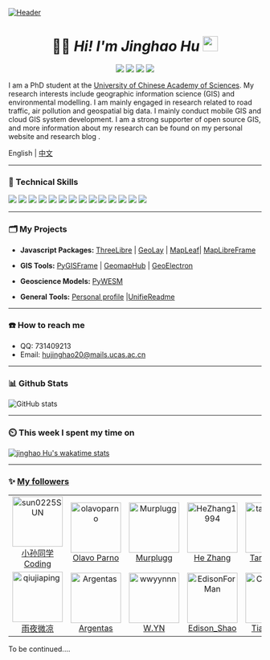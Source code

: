 [![Header](https://sdasddas.oss-cn-hangzhou.aliyuncs.com/keyan/202304080529901.gif "Header")](https://github.com/hujinghaoabcd)

<!-- [![waylon walker header](https://raw.githubusercontent.com/WaylonWalker/WaylonWalker/main/icon/gh-bannner-light.png)](https://waylonwalker.com) -->
<!-- ![](https://sdasddas.oss-cn-hangzhou.aliyuncs.com/keyan/202304080231585.png) -->

<!-- <a href="https://calendly.com/anmol098/30min" target="_blank"><img width="498" alt="meet_link" src="https://user-images.githubusercontent.com/15426564/144297439-f530f383-e73e-41e0-9914-a9b7d3f432e5.png"></a> -->


<!-- 
![Lines of code](https://img.shields.io/badge/From%20Hello%20World%20I%27ve%20Written-4.7%20million%20lines%20of%20code-blue)

[![Twitter Follow](https://img.shields.io/twitter/follow/misteranmol?label=Follow)](https://twitter.com/intent/follow?screen_name=misteranmol)
[![Linkedin: anmol](https://img.shields.io/badge/-anmol-blue?style=flat-square&logo=Linkedin&logoColor=white&link=https://www.linkedin.com/in/anmol-p-singh/)](https://www.linkedin.com/in/anmol098/)
![GitHub followers](https://img.shields.io/github/followers/anmol098?label=Follow&style=social)
[![website](https://img.shields.io/badge/Website-46a2f1.svg?&style=flat-square&logo=Google-Chrome&logoColor=white&link=https://anmolsingh.me/)](https://anmolsingh.me/)
![](https://visitor-badge.glitch.me/badge?page_id=anmol098.anmol098)
![Waka Readme](https://github.com/anmol098/anmol098/workflows/Waka%20Readme/badge.svg) -->

<!-- 
<pre><i><a href="https://rednafi.github.io/reflections" target="_blank">⚙ reflections ⚙</a></i></pre> -->

<!-- ![](https://img.shields.io/badge/OS-Linux-informational?style=flat&logo=linux&logoColor=white&color=6aa6f8)
![](https://img.shields.io/badge/Editor-VS_Code-informational?style=flat&logo=visual-studio-code&logoColor=white&color=6aa6f8)
![](https://img.shields.io/badge/Code-Python-informational?style=flat&logo=python&logoColor=white&color=6aa6f8)
![](https://img.shields.io/badge/Code-JavaScript-informational?style=flat&logo=javascript&logoColor=white&color=6aa6f8)
![](https://img.shields.io/badge/Code-Golang-informational?style=flat&logo=go&logoColor=white&color=6aa6f8)
![](https://img.shields.io/badge/Code-React-informational?style=flat&logo=react&logoColor=white&color=6aa6f8)
![](https://img.shields.io/badge/Shell-Bash-informational?style=flat&logo=gnu-bash&logoColor=white&color=6aa6f8)
![](https://img.shields.io/badge/Tools-PostgreSQL-informational?style=flat&logo=postgresql&logoColor=white&color=6aa6f8)
![](https://img.shields.io/badge/Tools-Docker-informational?style=flat&logo=docker&logoColor=white&color=6aa6f8)
![](https://img.shields.io/badge/Tools-Kubernetes-informational?style=flat&logo=kubernetes&logoColor=white&color=6aa6f8) -->

<!-- | <a href="https://github.com/anuraghazra/github-readme-stats"><img align="center" src="https://github-readme-stats.vercel.app/api?username=anuraghazra&show_icons=true&include_all_commits=true&theme=buefy&hide_border=true" alt="Anurag's github stats" /></a> | <a href="https://github.com/anuraghazra/github-readme-stats"><img align="center" src="https://github-readme-stats.vercel.app/api/top-langs/?username=anuraghazra&layout=compact&theme=buefy&hide_border=true" /></a> |
| ------------- | ------------- | -->


<!-- <a href="https://github.com/Zhenye-Na/DA-RNN">
  <img align="center" src="https://github-readme-stats.vercel.app/api/pin/?username=zhenye-na&repo=DA-RNN&show_icons=true&line_height=27&title_color=6aa6f8&text_color=8a919a&icon_color=6aa6f8&bg_color=22272e" alt="DA-RNN" />
</a> -->

<!-- <a href="https://github.com/Zhenye-Na/crnn-pytorch">
  <img align="center" src="https://github-readme-stats.vercel.app/api/pin/?username=zhenye-na&repo=crnn-pytorch&show_icons=true&line_height=27&title_color=6aa6f8&text_color=8a919a&icon_color=6aa6f8&bg_color=22272e" alt="crnn-pytorch" />
</a>
 -->



<!-- 

<p align="center">
<img alt="loficity" width="600px" src="https://github.com/HyunCafe/HyunCafe/raw/main/assests/loficity.gif"</img>
</p> -->


<!-- <p align="center">
  <img alig src="https://github-profile-trophy.vercel.app/?username=guilyx&column=6&rank=SSS,SS,S,AAA,AA,A,B,C" />
</p>


<p align="center">
  <img alig src="https://github-profile-trophy.vercel.app/?username=hujinghaoabcd&column=6&rank=SSS,SS,S,AAA,AA,A,B,C" />
</p>

<img src="https://bad-apple-github-readme.vercel.app/api?show_bg=1&username=moepoi">
<img src="https://github-profile-trophy.vercel.app/?username=moepoi"> -->



<!-- 
 <img src="https://skillicons.dev/icons?i=bash,git,linux,nim,html,css,js" alt="skills actively learning logos"> <br> 

<img src="https://skillicons.dev/icons?i=py,react,bootstrap,sass,ts,netlify" alt="skills planning to learn logos">

<img src="https://github-profile-trophy.vercel.app/?username=HyunCafe&theme=algolia&no-frame=true&no-bg=true&row=1&column=7" width="100%" alt="Trophy" align="middle"  /> <br>
<img src="https://github-profile-trophy.vercel.app/?username=hujinghaoabcd&theme=algolia&no-frame=true&no-bg=true&row=1&column=7" width="100%" alt="Trophy" align="middle"  /> <br> -->

<h1 align='center'> 👨‍🎓 <i>Hi! I'm Jinghao Hu</i> <img src="https://sdasddas.oss-cn-hangzhou.aliyuncs.com/keyan/202304091427639.gif" width="30px"></h1>
<p align="center">
<a href=""><img src="https://img.shields.io/badge/My-Blog-yellow.svg" /></a>
<a href=""><img src="https://img.shields.io/badge/My-Linkedin-green.svg" /></a>
<a href=""><img src="https://img.shields.io/badge/Donate-Buy me a coffee-red.svg" /></a>
<a href="http://opensource.org/licenses/MIT"><img src="https://visitor-badge.laobi.icu/badge?page_id=hujinghaoabcd.hujinghaoabcd" /></a>
</p>

<!-- 

<table border="0">
<tr>
<td width="80%">

I am a PhD student at the [University of Chinese Academy of Sciences](https://www.ucas.ac.cn/). My research interests include geographic information science (GIS) and environmental modelling. I am mainly engaged in research related to road traffic, air pollution and geospatial big data. I mainly conduct mobile GIS and cloud GIS system development. I am a strong supporter of open source GIS, and more information about my research can be found on my personal website and research blog .
</td>
<td width="30%">
<img align='right' src='https://sdasddas.oss-cn-hangzhou.aliyuncs.com/keyan/202304091542717.gif' width='150'>
</td>
</tr>
</table> -->


<!-- 
<img align='right' src='https://sdasddas.oss-cn-hangzhou.aliyuncs.com/keyan/202304091542717.gif' width='200'>

I am a PhD student at the [University of Chinese Academy of Sciences](https://www.ucas.ac.cn/). My research interests include geographic information science (GIS) and environmental modelling. I am mainly engaged in research related to road traffic, air pollution and geospatial big data. I mainly conduct mobile GIS and cloud GIS system development. I am a strong supporter of open source GIS, and more information about my research can be found on my personal website and research blog .

<div align='left'>

English | [中文](https://github.com/hujinghaoabcd/hujinghaoabcd/blob/main/README_CN.md)
</div> -->

I am a PhD student at the [University of Chinese Academy of Sciences](https://www.ucas.ac.cn/). My research interests include geographic information science (GIS) and environmental modelling. I am mainly engaged in research related to road traffic, air pollution and geospatial big data. I mainly conduct mobile GIS and cloud GIS system development. I am a strong supporter of open source GIS, and more information about my research can be found on my personal website and research blog .

English | [中文](https://github.com/hujinghaoabcd/hujinghaoabcd/blob/main/README_CN.md)



---

### **🥇** Technical Skills
<!-- 
![](https://sdasddas.oss-cn-hangzhou.aliyuncs.com/keyan/202304091822081.gif) -->

<!-- 
  <img alt="React" src="https://img.shields.io/badge/-React-45b8d8?style=flat-square&logo=react&logoColor=white" /> -->


<!-- [![Linkedin Badge](https://img.shields.io/badge/-jlim-blue?style=flat&logo=Linkedin&logoColor=white&link=https://www.linkedin.com/in/jlim/)](https://www.linkedin.com/in/jlim/)
[![Medium Badge](https://img.shields.io/badge/-@jessicalim-000000?style=flat&labelColor=000000&logo=Medium&link=https://medium.com/@jessicalim)](https://medium.com/@jessicalim)
[![Website Badge](https://img.shields.io/badge/-jessicalim.me-47CCCC?style=flat&logo=Google-Chrome&logoColor=white&link=https://jessicalim.me)](https://jessicalim.me)
[![Twitter Badge](https://img.shields.io/badge/-@__jesslim-1ca0f1?style=flat&labelColor=1ca0f1&logo=twitter&logoColor=white&link=https://twitter.com/_jesslim)](https://twitter.com/_jesslim)
[![Instagram Badge](https://img.shields.io/badge/-@__jessicaalim-purple?style=flat&logo=instagram&logoColor=white&link=https://instagram.com/_jessicaalim/)](https://instagram.com/_jessicaalim) -->

<!-- 
![](https://img.shields.io/badge/Words%20Added-462-brightgreen?labelColor=7D898B)
![](https://img.shields.io/badge/Word%20Clouds%20Created-6-48D6FF?labelColor=7D898B)
![](https://img.shields.io/badge/Total%20Participants-361-AC6EFF?labelColor=7D898B) -->

<!-- [![YouTube Badge](https://img.shields.io/badge/-@Dhruv%20Jain-c4302b?style=flat-square&labelColor=c4302b&logo=youtube&logoColor=white&link=https://www.youtube.com/channel/UCQXt2DMbgcjO5xpAd0cFS8A)](https://www.youtube.com/channel/UCQXt2DMbgcjO5xpAd0cFS8A)  -->

![](https://img.shields.io/badge/OS-Linux-informational?style=flat&logo=linux&logoColor=white&color=2bbc8a)
![](https://img.shields.io/badge/Editor-vscode-informational?style=flat&logo=Visual-Studio-Code&logoColor=white&color=2bbc8a)
![](https://img.shields.io/badge/Code-Python-informational?style=flat&logo=python&logoColor=white&color=2bbc8a)
![](https://img.shields.io/badge/Code-JavaScript-informational?style=flat&logo=javascript&logoColor=white&color=2bbc8a)
![](https://img.shields.io/badge/Code-html-informational?style=flat&logo=html5&logoColor=white&color=2bbc8a)
![](https://img.shields.io/badge/Code-C++-informational?style=flat&logo=c&logoColor=white&color=2bbc8a)
![](https://img.shields.io/badge/Code-Make-informational?style=flat&logo=cmake&logoColor=white&color=2bbc8a)
![](https://img.shields.io/badge/Code-Vue-informational?style=flat&logo=vue.js&logoColor=white&color=2bbc8a)
![](https://img.shields.io/badge/Shell-Bash-informational?style=flat&logo=gnu-bash&logoColor=white&color=2bbc8a)
![](https://img.shields.io/badge/Tools-PostgreSQL-informational?style=flat&logo=postgresql&logoColor=white&color=2bbc8a)
![](https://img.shields.io/badge/Tools-Docker-informational?style=flat&logo=docker&logoColor=white&color=2bbc8a)
![](https://img.shields.io/badge/Tools-Kubernetes-informational?style=flat&logo=kubernetes&logoColor=white&color=2bbc8a)
![](https://img.shields.io/badge/Tools-Django-informational?style=flat&logo=Django&logoColor=white&color=2bbc8a)
![](https://img.shields.io/badge/Tools-qgis-informational?style=flat&logo=qgis&logoColor=white&color=2bbc8a)
<!-- ![](https://img.shields.io/badge/Tools-Red_Hat_OpenShift-informational?style=flat&logo=red-hat-open-shift&logoColor=white&color=2bbc8a)
![](https://img.shields.io/badge/Cloud-Digital_Ocean-informational?style=flat&logo=leaflet&logoColor=white&color=2bbc8a) -->
<!-- ![](https://img.shields.io/badge/<WORD_ON_LEFT>-<WORD_ON_RIGHT>-informational?style=flat&logo=data:image/svg%2bxml;base64,<BASE64_DATA>) -->
<!-- ![Github Badge](https://img.shields.io/badge/-@Satyajit--Chaudhuri-24292e?style=flat&logo=Github&logoColor=white&link=https://github.com/Satyajit-Chaudhuri) -->


---


### **🗂** My Projects


<!-- <table>
  <thead align="center">
    <tr border: none;>
      <td><b>🎁 Projects</b></td>
      <td><b>⭐ Stars</b></td>
      <td><b>📚 Forks</b></td>
      <td><b>🛎 Issues</b></td>
      <td><b>📬 Pull requests</b></td>
    </tr>
  </thead>
  <tbody>
    <tr>
      <td><a href="https://github.com/thmsgbrt/react-simple-pull-to-refresh"><b>React PullToRefresh component</b></a></td>
      <td><img alt="Stars" src="https://img.shields.io/github/stars/thmsgbrt/react-simple-pull-to-refresh?style=flat-square&labelColor=343b41"/></td>
      <td><img alt="Forks" src="https://img.shields.io/github/forks/thmsgbrt/react-simple-pull-to-refresh?style=flat-square&labelColor=343b41"/></td>
      <td><img alt="Issues" src="https://img.shields.io/github/issues/thmsgbrt/react-simple-pull-to-refresh?style=flat-square&labelColor=343b41"/></td>
      <td><img alt="Pull Requests" src="https://img.shields.io/github/issues-pr/thmsgbrt/react-simple-pull-to-refresh?style=flat-square&labelColor=343b41"/></td>
    </tr>
	  <tr>
      <td><a href="https://github.com/thmsgbrt/Chrome-Extension-with-React-and-Typescript-Starter-Pack"><b>Typescript & React Chrome Extension Starter</b></a></td>
      <td><img alt="Stars" src="https://img.shields.io/github/stars/thmsgbrt/Chrome-Extension-with-React-and-Typescript-Starter-Pack?style=flat-square&labelColor=343b41"/></td>
      <td><img alt="Forks" src="https://img.shields.io/github/forks/thmsgbrt/Chrome-Extension-with-React-and-Typescript-Starter-Pack?style=flat-square&labelColor=343b41"/></td>
      <td><img alt="Issues" src="https://img.shields.io/github/issues/thmsgbrt/Chrome-Extension-with-React-and-Typescript-Starter-Pack?style=flat-square&labelColor=343b41"/></td>
      <td><img alt="Pull Requests" src="https://img.shields.io/github/issues-pr/thmsgbrt/Chrome-Extension-with-React-and-Typescript-Starter-Pack?style=flat-square&labelColor=343b41"/></td>
    </tr>
    <tr>
      <td><a href="https://github.com/thmsgbrt/nodejs-typescript-express-apollo-graphql-starter"><b>NodeJs Express TypeScript GraphQL Starter</b></a></td>
      <td><img alt="Stars" src="https://img.shields.io/github/stars/thmsgbrt/nodejs-typescript-express-apollo-graphql-starter?style=flat-square&labelColor=343b41"/></td>
      <td><img alt="Forks" src="https://img.shields.io/github/forks/thmsgbrt/nodejs-typescript-express-apollo-graphql-starter?style=flat-square&labelColor=343b41"/></td>
      <td><img alt="Issues" src="https://img.shields.io/github/issues/thmsgbrt/nodejs-typescript-express-apollo-graphql-starter?style=flat-square&labelColor=343b41"/></td>
      <td><img alt="Pull Requests" src="https://img.shields.io/github/issues-pr/thmsgbrt/nodejs-typescript-express-apollo-graphql-starter?style=flat-square&labelColor=343b41"/></td>
    </tr>
  </tbody>
</table> -->



- **Javascript Packages:**  [ThreeLibre](https://github.com/hujinghaoabcd/ThreeLibre) | [GeoLay](https://github.com/hujinghaoabcd/GeoLay) | [MapLeaf](https://github.com/hujinghaoabcd/MapLeaf)| [MapLibreFrame](https://github.com/hujinghaoabcd/MapLibreFrame)



- **GIS Tools:**  [PyGISFrame](https://github.com/hujinghaoabcd/PyGISFrame) | [GeomapHub](https://github.com/hujinghaoabcd/GeomapHub) | [GeoElectron](https://github.com/hujinghaoabcd/GeoElectron)

- **Geoscience Models:**  [PyWESM](https://github.com/hujinghaoabcd/PyWESM) 


- **General Tools:**  [Personal profile](https://github.com/hujinghaoabcd/hujinghaoabcd) |[UnifieReadme](https://github.com/hujinghaoabcd/UnifieReadme) 


---

### **☎️** How to reach me

<!-- [![Twitter][1.2]][1] -->

- QQ: 731409213
- Email: hujinghao20@mails.ucas.ac.cn

<!-- [1.2]: https://raw.githubusercontent.com/MartinHeinz/MartinHeinz/master/linkedin-3-16.png (LinkedIn icon without padding)

[1]: https://twitter.com/Martin_Heinz_ -->

<!-- <p>
<a href="https://github.com/thmsgbrt" target="_blank"><img alt="Github" src="https://img.shields.io/badge/GitHub-%2312100E.svg?&style=for-the-badge&logo=Github&logoColor=white" /></a> 

<a href="https://twitter.com/Guibz16" target="_blank"><img alt="Twitter" src="https://img.shields.io/badge/twitter-%231DA1F2.svg?&style=for-the-badge&logo=twitter&logoColor=white" /></a>

<a href="https://www.linkedin.com/in/thomas-guibert" target="_blank"><img alt="LinkedIn" src="https://img.shields.io/badge/linkedin-%230077B5.svg?&style=for-the-badge&logo=linkedin&logoColor=white" /></a>

<a href="https://medium.com/@th.guibert" target="_blank"><img alt="Medium" src="https://img.shields.io/badge/medium-%2312100E.svg?&style=for-the-badge&logo=medium&logoColor=white" /></a>
</p> -->


<!-- 
<!-- ### **📝** Latest Blog Posts -->
<!-- BLOG-POST-LIST:START -->
<!-- BLOG-POST-LIST:END -->



<!-- ### **📚** Latest Publications -->
<!-- BLOG-POST-LIST:START -->
<!-- BLOG-POST-LIST:END -->


---

### **📊** Github Stats

![GitHub stats](https://github-readme-stats.vercel.app/api?username=hujinghaoabcd&show_icons=true)

  <!-- <img src="https://github-readme-stats-i66v.vercel.app/api/top-langs/?username=HyunCafe&langs_count=6&card_width=500&bg_color=000000&text_color=0079fa&hide_border=true&layout=compact" alt="Most used languages" /> <br> -->

  <!-- <img src="https://streak-stats.demolab.com?    user=HyunCafe&theme=highcontrast&hide_border=true&border_radius=0&ring=2100FA&background=000000&fire=0079FA&currStreakNum=0079FA&dates=0079FA&sideNums=0079FA&currStreakLabel=0079FA&stroke=0079FA&sideLabels=0079FA" height="150" alt="streaks graph"  /> -->

  <!-- <img src="https://github-readme-stats-i66v.vercel.app/api?username=HyunCafe&show_icons=true&title_color=0079fa&text_color=0079fa&iconcolor=0079fa&hide_border=true&bg_color=000000&border_radius=0&count_private=true&include_all_commits=true" height="150" alt="stats graph"  />
 -->

<!-- [![HyunCafe's Github Activity Graph](https://github-readme-activity-graph.cyclic.app/graph?username=HyunCafe&custom_title=HyunCafe's%20GitHub%20Activity%20Graph&bg_color=000000&color=0079fa&line=2100fa&point=0079fa&area=true&hide_border=true)](https://github.com/ashutosh00710/github-readme-activity-graph) -->




---

### **⏲️** This week I spent my time on

<!-- ![Wwakatime stats](https://github-readme-stats-taupe-two.vercel.app/api/wakatime?username=d3b7b6fc-b045-420b-af3e-7d77a37bedb3&hide_title=true&hide_border=true&langs_count=3&bg_color=00000000&text_color=777) -->

<!-- [![willianrod's wakatime stats](https://github-readme-stats.vercel.app/api/wakatime?username=gautamkrishnar)](https://github.com/anuraghazra/github-readme-stats) -->

[![jinghao Hu's wakatime stats](https://github-readme-stats.vercel.app/api/wakatime?username=d3b7b6fc-b045-420b-af3e-7d77a37bedb3&langs_count=5)](https://github.com/anuraghazra/github-readme-stats)
<!-- ![Wwakatime stats](https://github-readme-stats-taupe-two.vercel.app/api/wakatime?username=hujinghaoabcd) -->
<!-- 
### **📊** Latest Followers -->

<!-- ![Github Stats](https://github-readme-stats.vercel.app/api?username=hujinghao&bg_color=30,e96443,904e95&title_color=fff&text_color=fff)

![](https://raw.githubusercontent.com/itgoyo/github-stats-transparent/output/generated/overview.svg)
![](https://raw.githubusercontent.com/itgoyo/github-stats-transparent/output/generated/languages.svg) -->


<!-- <details open>
 <summary> 😇 <b>Medium Published articles</b>: </summary>
<br>
    <a target="_blank" href="https://github-readme-medium-recent-article.vercel.app/medium/@itgoyo/0"><img src="https://github-readme-medium-recent-article.vercel.app/medium/@itgoyo/0" alt="Recent Article 0"></a>
  <br>
    <a target="_blank" href="https://github-readme-medium-recent-article.vercel.app/medium/@itgoyo/1"><img src="https://github-readme-medium-recent-article.vercel.app/medium/@itgoyo/1" alt="Recent Article 1"></a>
  <br>
    <a target="_blank" href="https://github-readme-medium-recent-article.vercel.app/medium/@itgoyo/2"><img src="https://github-readme-medium-recent-article.vercel.app/medium/@itgoyo/2" alt="Recent Article 2"></a>
  <br>

</details>
 -->

<!-- 
<img src="https://weather-icon.journeyad.repl.co/@beijing?v=2" align="right">

![:Augenestern-creator](https://count.getloli.com/get/@:hujinghaoabcd)

<a href="https://developer.android.com" target="_blank"> <img src="https://raw.githubusercontent.com/devicons/devicon/master/icons/android/android-original-wordmark.svg" alt="android" width="40" height="40"/> </a>

<a href="https://www.cprogramming.com/" target="_blank"> <img src="https://raw.githubusercontent.com/devicons/devicon/master/icons/c/c-original.svg" alt="c" width="40" height="40"/>

<p align="center">
  <a href="https://space.bilibili.com/12767066">
        <img alt="bilibili"
            src="https://img.shields.io/badge/dynamic/json?url=https%3A%2F%2Fapi.swo.moe%2Fstats%2Fbilibili%2F12767066&query=count&color=282c34&label=%E5%93%94%E5%93%A9%E5%93%94%E5%93%A9&labelColor=FE7398&logo=data%3Aimage%2Fpng%3Bbase64%2CiVBORw0KGgoAAAANSUhEUgAAAGAAAABgCAYAAADimHc4AAAD7ElEQVR4nO2dW9WrMBCFK6ESkFAJSKiESqgEHCABCZWAhEpAAhL2ecik5dDc%2FpXLBDLfWnlqy0xmJ5BMQnq5CIIgCIIgCIIgCIIgCEIBAHQAemYfrgCunD6wAKAHsEKxALgx+bCQD8%2FS9tmgVqeDr1lLigDgZvDhXso+K9TyTBQRwRJ8AHjntl0Flh5QRAQK%2FmKxPeayWx2OXpBNBKiHvi34b7T2MC4pAvW6twR%2FRwkRKPizBN8CgEcuESj4Lwm+BwBjahEk+H8EwJRKhOaCDzW8e1JLfkUUH1NgmR3XmHffHR1l+72BSs8d7w8U+JDAnZERQMcV+CtUi7dNqFqibB4J7vtrq7xKCuAasbTMXCL4T+5aVk6+2xHUrWdhruAR6HIJcOeu2UHI8zyAe2ytWfEdWz9PVvQ8YAmIQ5dDAB9LFsMVAv8oMO2zAGrC5WNIarRiAuKR9jYEd9pY08aa6uUzIHGRdkgKd8pY0yc1WjEBAqypDYoAG0QAZkQAZkQAZkQAZk4vANQenjsSzS3I%2FwcSbXU5jQBUkRtdf4Rar90v8kSv3+I3ffCCSpk8I%2Fw+lgDkdI%2Fv2rEp2CaiWm1AsDQLlDAD+dlFXLMeAaCSeLZdaSFE5VUQNot38cKuEeBgAsSuG0flVZBmEanbXfNQAsS0fgBYIn2fIu3%2FBBMHEyBmDXlFfA8IzeHb+Ems4WAChKykrVA9ZfsQTL57jXzRg4A5wC%2FA8N4ADiZAZwm2XjW75Qh2KOTfA0p4kygPw28OJcCVgn3nDnYo2EwEYRgGH0qAMyICMCMCMCMCMCMCMCMCMCMCfP3qwHDOQ4AAUekTk8FaBRihJnZdYbvtCGC7LvmkM63GjVDINPFrQgCq5ETXfmMzI90FXzPvfqt7x4rEu%2FZaEcCUxFvgz2zO+BUn6UkoaEEAsptiMSX5e8FoRYCN7cVgb4Vq7U%2FH50Pq4JNP7Qiw8UFnJwcK+tXy+Wj6PLEvPgHSHv5UgwA1IQIwwyFAyLJin9RoxYgAzAQIkPwNmf26busC+OIx5TDqo5nDT+F%2FSS%2F9CYzwb+No49zNy2evkYv0LywGGAXUvp6eSneycqOic0w20k7CNgKE7jJunSGLACTCxF27ylmQc98T5MQUH49swd+I0HPXslLKnT0N+wnkrTKi9JZL%2FL9i1SorMmdeQ4TQQ7OFMxIMzGD45w8nUL1im7efENZLJpgPSw0pfz0cdt4U3230Td%2FTvx2R6d2FrHhEWLkq5PELOMsRPHCPnAZGv1xJteL7jbJiaW3sB2nDvPC%2FosSYvjRQz4cJ6n7KO3rYQL7M+L6nVtfDVRAEQRAEQRAEQRAEIZ5%2FSAXmdfXaoQsAAAAASUVORK5CYII%3D&suffix=+%E5%85%B3%E6%B3%A8&cacheSeconds=3600)" />
    </a>
    <a href="https://github.com/itgoyo">
        <img alt="github"
            src="https://img.shields.io/github/stars/itgoyo?affiliations=OWNER&color=%23ffe411&label=github%20stars&logo=github&logoColor=%23fffFF&style=flat" />
    </a>
    <a href="https://www.zhihu.com/people/mkosto">
        <img
            src="https://img.shields.io/badge/dynamic/json?label=%E7%9F%A5%E4%B9%8E%E5%85%B3%E6%B3%A8&labelColor=0084ff&color=282c34&query=%24.data.totalSubs&url=https%3A%2F%2Fapi.spencerwoo.com%2Fsubstats%2F%3Fsource%3Dzhihu%26queryKey%3Dmkosto&longCache=true" />
    </a>
    <a href="https://juejin.cn/user/2348212565837165">
        <img alt="juejin"
            src="https://img.shields.io/badge/%E6%8E%98%E9%87%91-2022%E5%B9%B4%E5%BA%A6%E6%91%B8%E9%B1%BC%E4%BD%9C%E8%80%851%E5%90%8D-%23007fff" />
    </a>
     <a href="https://www.youtube.com/channel/UCpCzS_uKS1zzOAUjuuBNXDQ">
       <img alt="YouTube Channel Views" src="https://img.shields.io/youtube/channel/views/UCpCzS_uKS1zzOAUjuuBNXDQ">
    </a>
</p> -->

<!-- 公众号：v2code -->

<!-- - 📫 How to reach me:
    - :octocat: [Github@itgoyo](https://github.com/itgoyo)
    - :email: [itgoyo@gmail.com](mailto:itgoyo@gmail.com)
    - :tv: [Bilibili@itgoyo](https://space.bilibili.com/12767066)
    - :tv: [Youtube@itgoyo](https://www.youtube.com/channel/UCpCzS_uKS1zzOAUjuuBNXDQ?view_as=subscriber)
    - :camera:[Instagram@itgoyo](https://www.instagram.com/itgoyo1991/)
    - :bird:[twitter@itgoyo](https://twitter.com/itgoyo/)

 -->


<!-- ![spotify-github-profile](/img/default.svg) -->

<!-- ![Metrics](https://metrics.lecoq.io/hujinghaoabcd?template=classic&base.header=0&base.activity=0&base.community=0&base.repositories=0&base.metadata=0&people=1&people.limit=24&people.identicons=false&people.identicons.hide=false&people.size=28&people.types=followers%2C%20following&people.shuffle=false&config.timezone=Asia%2FShanghai) -->

<!-- <div align="center">
<a href="https://github.com/hujinghaoabcd?tab=following">
    <img src="https://sdasddas.oss-cn-hangzhou.aliyuncs.com/keyan/202304091500693.svg" width="800" height="140">
</a>
</div> -->

<!-- <a href="https://www.buymeacoffee.com/abhisheknaiidu" target="_blank"><img src="https://cdn.buymeacoffee.com/buttons/v2/default-red.png" alt="Buy Me A Coffee" width="150" ></a> -->
---

### :sparkles: [My followers](src/getTopFollowers.py)

<!--START_SECTION:top-followers-->
<table>
  <tr>
    <td align="center">
      <a href="https://github.com/sun0225SUN">
        <img src="https://avatars2.githubusercontent.com/u/79169717" width="100px;" alt="sun0225SUN"/>
      </a>
      <br />
      <a href="https://github.com/sun0225SUN">小孙同学Coding</a>
    </td>
    <td align="center">
      <a href="https://github.com/olavoparno">
        <img src="https://avatars2.githubusercontent.com/u/7513162" width="100px;" alt="olavoparno"/>
      </a>
      <br />
      <a href="https://github.com/olavoparno">Olavo Parno</a>
    </td>
    <td align="center">
      <a href="https://github.com/Murplugg">
        <img src="https://avatars2.githubusercontent.com/u/17575688" width="100px;" alt="Murplugg"/>
      </a>
      <br />
      <a href="https://github.com/Murplugg">Murplugg</a>
    </td>
    <td align="center">
      <a href="https://github.com/HeZhang1994">
        <img src="https://avatars2.githubusercontent.com/u/23662544" width="100px;" alt="HeZhang1994"/>
      </a>
      <br />
      <a href="https://github.com/HeZhang1994">He Zhang</a>
    </td>
    <td align="center">
      <a href="https://github.com/tariqazam836">
        <img src="https://avatars2.githubusercontent.com/u/73371130" width="100px;" alt="tariqazam836"/>
      </a>
      <br />
      <a href="https://github.com/tariqazam836">Tariq azam</a>
    </td>
    <td align="center">
      <a href="https://github.com/apn6666">
        <img src="https://avatars2.githubusercontent.com/u/106784714" width="100px;" alt="apn6666"/>
      </a>
      <br />
      <a href="https://github.com/apn6666">Amir pouya Nasrollahi</a>
    </td>
    <td align="center">
      <a href="https://github.com/aurasaura">
        <img src="https://avatars2.githubusercontent.com/u/113074492" width="100px;" alt="aurasaura"/>
      </a>
      <br />
      <a href="https://github.com/aurasaura">aurasaura</a>
    </td>
  </tr>
  <tr>
    <td align="center">
      <a href="https://github.com/qiujiaping">
        <img src="https://avatars2.githubusercontent.com/u/44864611" width="100px;" alt="qiujiaping"/>
      </a>
      <br />
      <a href="https://github.com/qiujiaping">雨夜微凉</a>
    </td>
    <td align="center">
      <a href="https://github.com/Argentas">
        <img src="https://avatars2.githubusercontent.com/u/79354087" width="100px;" alt="Argentas"/>
      </a>
      <br />
      <a href="https://github.com/Argentas">Argentas</a>
    </td>
    <td align="center">
      <a href="https://github.com/wwyynnn">
        <img src="https://avatars2.githubusercontent.com/u/29294095" width="100px;" alt="wwyynnn"/>
      </a>
      <br />
      <a href="https://github.com/wwyynnn">W.YN</a>
    </td>
    <td align="center">
      <a href="https://github.com/EdisonForMan">
        <img src="https://avatars2.githubusercontent.com/u/18521643" width="100px;" alt="EdisonForMan"/>
      </a>
      <br />
      <a href="https://github.com/EdisonForMan">Edison_Shao</a>
    </td>
    <td align="center">
      <a href="https://github.com/Cocytus-kyon">
        <img src="https://avatars2.githubusercontent.com/u/16149853" width="100px;" alt="Cocytus-kyon"/>
      </a>
      <br />
      <a href="https://github.com/Cocytus-kyon">Tianyu He</a>
    </td>
    <td align="center">
      <a href="https://github.com/zzumxf">
        <img src="https://avatars2.githubusercontent.com/u/53334781" width="100px;" alt="zzumxf"/>
      </a>
      <br />
      <a href="https://github.com/zzumxf">zzumxf</a>
    </td>
    <td align="center">
      <a href="https://github.com/wyc880622">
        <img src="https://avatars2.githubusercontent.com/u/25219834" width="100px;" alt="wyc880622"/>
      </a>
      <br />
      <a href="https://github.com/wyc880622">wyc880622</a>
    </td>
  </tr>
</table>
<!--END_SECTION:top-followers-->

 To be continued....